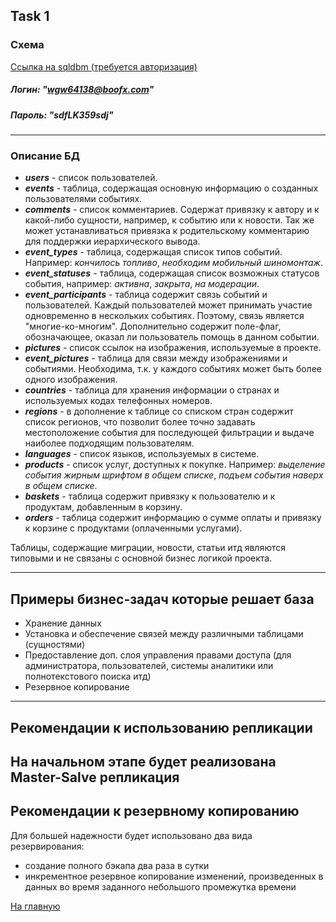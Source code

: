 ## Task 1

### Схема
[Ссылка на sqldbm (требуется авторизация)](https://app.sqldbm.com/MySQL/Edit/p195366/)
##### Логин: "wgw64138@boofx.com"
##### Пароль: "sdfLK359sdj" 


---

### Описание БД
- ***users*** - список пользователей.
- ***events*** - таблица, содержащая основную информацию о созданных 
пользователями событиях.
- ***comments*** - список комментариев. Содержат привязку к автору и к какой-либо сущности, 
например, к событию или к новости. Так же может устанавливаться 
привязка к родительскому комментарию для поддержки иерархического вывода.
- ***event_types*** - таблица, содержащая список типов событий. 
Например: *кончилось топливо*, *необходим мобильный шиномонтаж*.
- ***event_statuses*** - таблица, содержащая список возможных статусов события,
например: *активна*, *закрыта*, *на модерации*.
- ***event_participants*** - таблица содержит связь событий и пользователей. 
Каждый пользователей может принимать участие одновременно в нескольких событиях.
Поэтому, связь является "многие-ко-многим". Дополнительно содержит поле-флаг, 
обозначающее, оказал ли пользователь помощь в данном событии.
- ***pictures*** - список ссылок на изображения, используемые в проекте.
- ***event_pictures*** - таблица для связи между изображениями и событиями.
Необходима, т.к. у каждого событиях может быть более одного изображения.
- ***countries*** - таблица для хранения информации о странах и используемых кодах 
телефонных номеров.
- ***regions*** - в дополнение к таблице со списком стран содержит список регионов,
что позволит более точно задавать местоположение события для последующей фильтрации
и выдаче наиболее подходящим пользователям.
- ***languages*** - список языков, используемых в системе.
- ***products*** - список услуг, доступных к покупке. 
Например: *выделение события жирным шрифтом в общем списке*, 
*подъем события наверх в общем списке*.
- ***baskets*** - таблица содержит привязку к пользователю и к продуктам,
добавленным в корзину.
- ***orders*** - таблица содержит информацию о сумме оплаты и привязку к корзине
с продуктами (оплаченными услугами).

Таблицы, содержащие миграции, новости, статьи итд являются типовыми и не связаны
с основной бизнес логикой проекта.

---
## Примеры бизнес-задач которые решает база
- Хранение данных
- Установка и обеспечение связей между различными таблицами (сущностями)
- Предоставление доп. слоя управления правами доступа (для администратора, 
пользователей, системы аналитики или полнотекстового поиска итд)
- Резервное копирование
---
## Рекомендации к использованию репликации
 На начальном этапе будет реализована Master-Salve репликация
---
## Рекомендации к резервному копированию
Для большей надежности будет использовано два вида резервирования:
- создание полного бэкапа два раза в сутки
- инкрементное резервное копирование изменений, произведенных в данных во 
время заданного небольшого промежутка времени

[На главную](https://github.com/PanovAlexey/database_course/blob/main/README.md)